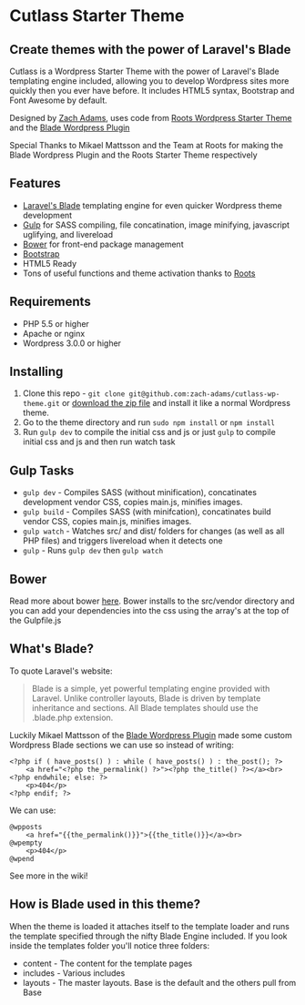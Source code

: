 Cutlass Starter Theme
=========

## Create themes with the power of Laravel's Blade

Cutlass is a Wordpress Starter Theme with the power of Laravel's Blade templating engine included, allowing you to develop Wordpress sites more quickly then you ever have before. It includes HTML5 syntax, Bootstrap and Font Awesome by default.

Designed by [Zach Adams](http://zach-adams.com), uses code from [Roots Wordpress Starter Theme](https://github.com/roots/roots) and the [Blade Wordpress Plugin](https://github.com/MikaelMattsson/blade)

Special Thanks to Mikael Mattsson and the Team at Roots for making the Blade Wordpress Plugin and the Roots Starter Theme respectively

## Features

* [Laravel's Blade](http://laravel.com/docs/4.2/templates) templating engine for even quicker Wordpress theme development
* [Gulp](http://gulpjs.com/) for SASS compiling, file concatination, image minifying, javascript uglifying, and livereload
* [Bower](http://bower.io/) for front-end package management
* [Bootstrap](http://getbootstrap.com/)
* HTML5 Ready
* Tons of useful functions and theme activation thanks to [Roots](https://github.com/roots/roots)

## Requirements

* PHP 5.5 or higher
* Apache or nginx
* Wordpress 3.0.0 or higher

## Installing

1. Clone this repo - `git clone git@github.com:zach-adams/cutlass-wp-theme.git` or [download the zip file](https://github.com/zach-adams/cutlass-wp-theme/archive/master.zip) and install it like a normal Wordpress theme.
2. Go to the theme directory and run `sudo npm install` or `npm install`
3. Run `gulp dev` to compile the initial css and js or just `gulp` to compile initial css and js and then run watch task

## Gulp Tasks

* `gulp dev` - Compiles SASS (without minification), concatinates development vendor CSS, copies main.js, minifies images.
* `gulp build` - Compiles SASS (with minifcation), concatinates build vendor CSS, copies main.js, minifies images.
* `gulp watch` - Watches src/ and dist/ folders for changes (as well as all PHP files) and triggers livereload when it detects one
* `gulp` - Runs `gulp dev` then `gulp watch`

## Bower

Read more about bower [here](http://bower.io/). Bower installs to the src/vendor directory and you can add your dependencies into the css using the array's at the top of the Gulpfile.js

## What's Blade?

To quote Laravel's website: 
> Blade is a simple, yet powerful templating engine provided with Laravel. Unlike controller layouts, Blade is driven by template inheritance and sections. All Blade templates should use the .blade.php extension.

Luckily Mikael Mattsson of the [Blade Wordpress Plugin](https://github.com/MikaelMattsson/blade) made some custom Wordpress Blade sections we can use so instead of writing:

	<?php if ( have_posts() ) : while ( have_posts() ) : the_post(); ?>
    	<a href="<?php the_permalink() ?>"><?php the_title() ?></a><br>
	<?php endwhile; else: ?>
    	<p>404</p>
	<?php endif; ?>

We can use:

	@wpposts
    	<a href="{{the_permalink()}}">{{the_title()}}</a><br>
	@wpempty
    	<p>404</p>
	@wpend

See more in the wiki!

## How is Blade used in this theme?

When the theme is loaded it attaches itself to the template loader and runs the template specified through the nifty Blade Engine included. If you look inside the templates folder you'll notice three folders:

* content - The content for the template pages
* includes - Various includes 
* layouts - The master layouts. Base is the default and the others pull from Base
